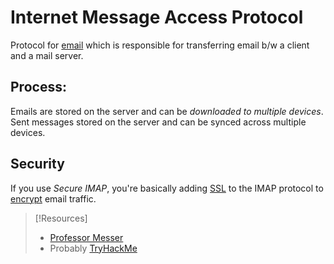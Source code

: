 # Internet Message Access Protocol
Protocol for [email](../email.md) which is responsible for transferring email b/w a client and a mail server.
## Process:
Emails are stored on the server and can be *downloaded to multiple devices*.  Sent messages stored on the server and can be synced across multiple devices.
## Security
If you use *Secure IMAP*, you're basically adding [SSL](SSL.md) to the IMAP protocol to [encrypt](../../computers/concepts/cryptography/asymmetric-encryption.md) email traffic.

> [!Resources]
> - [Professor Messer](https://www.youtube.com/watch?v=yuXK_Jyosus&list=PLG49S3nxzAnkL2ulFS3132mOVKuzzBxA8&index=101)
> - Probably [TryHackMe](https://tryhackme.com/path/outline/presecurity)

